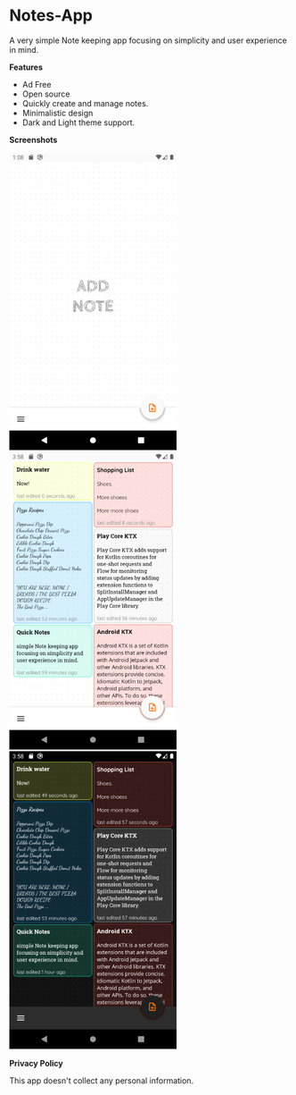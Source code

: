 # Notes-App
A very simple Note keeping app focusing on simplicity and user experience in mind.

**Features**
- Ad Free
- Open source
- Quickly create and manage notes.
- Minimalistic design
- Dark and Light theme support.

**Screenshots**

 [![](screenshots/1_small.png)]()  [![](screenshots/3_small.png)]() [![](screenshots/4_small.png)]() 

**Privacy Policy**

This app doesn't collect any personal information.